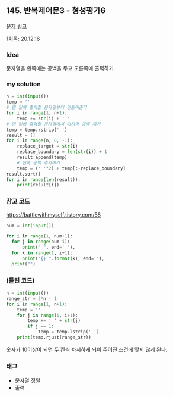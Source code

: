 ## 145. 반복제어문3 - 형성평가6

[문제 링크](http://www.jungol.co.kr/bbs/board.php?bo_table=pbank&wr_id=45&sca=1080)

1회독: 20.12.16



### Idea

문자열을 왼쪽에는 공백을 두고 오른쪽에 출력하기



### my solution

```python
n = int(input())
temp = ''
# 맨 밑에 출력할 문자열부터 만들어준다
for i in range(1, n+1):
    temp += str(i) + ' '
# 맨 밑에 출력할 문자열에서 마지막 공백 제거
temp = temp.rstrip(' ')
result = []
for i in range(n, 0, -1):
    replace_target = str(i)
    replace_boundary = len(str(i)) + 1
    result.append(temp)
    # 왼쪽 공백 추가하기
    temp = (' '*2) + temp[:-replace_boundary]
result.sort()
for i in range(len(result)):
    print(result[i])
```



### 참고 코드

https://battlewithmyself.tistory.com/58

```python
num = int(input())

for i in range(1, num+1):
  for j in range(num-i):
      print(" ", end=' '),
  for k in range(1, i+1):
      print("{} ".format(k), end=''),
  print("")
```



### (틀린 코드)

```python
n = int(input())
range_str = 2*n - 1
for i in range(1, n+1):
    temp = ''
    for j in range(1, i+1):
        temp += ' ' + str(j)
        if j == 1:
            temp = temp.lstrip(' ')
    print(temp.rjust(range_str))
```

숫자가 10이상이 되면 두 칸씩 차지하게 되어 주어진 조건에 맞지 않게 된다.



### 태그

- 문자열 정렬
- 출력